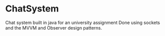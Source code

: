 # ChatSystem
Chat system built in java for an university assignment
Done using sockets and the MVVM and Observer design patterns.
